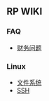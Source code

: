 ## RP WIKI

### FAQ

* [财务问题](FAQ/Billing.md)

### Linux

* [文件系统](Linux/Filesystem.md)
* [SSH](Linux/SSH.md)
